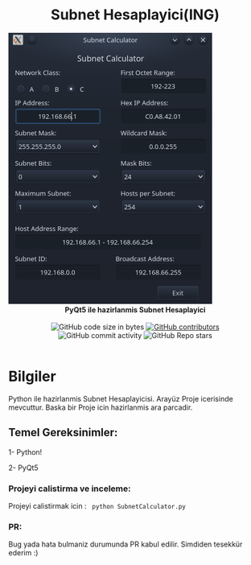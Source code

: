 <h1 align="center">Subnet Hesaplayici(ING)</h1>
<img alt="Görünüm" src="img/Screenshot_20211017_170949.png">
<div align="center">
  <strong>PyQt5 ile hazirlanmis Subnet Hesaplayici</strong>
</div>

<br />

<div align="center">
  <img alt="GitHub code size in bytes" src="https://img.shields.io/github/languages/code-size/Saizzou/SubnetCalculator">
  <a href="https://github.com/Saizzou/SubnetCalculator/graphs/contributors"><img alt="GitHub contributors" src="https://img.shields.io/github/contributors/Saizzou/SubnetCalculator"></a>
  <img alt="GitHub commit activity" src="https://img.shields.io/github/commit-activity/m/Saizzou/SubnetCalculator">
  <img alt="GitHub Repo stars" src="https://img.shields.io/github/stars/Saizzou/SubnetCalculator">
</div>

<br />

# Bilgiler
Python ile hazirlanmis Subnet Hesaplayicisi. Arayüz Proje icerisinde mevcuttur. Baska bir Proje icin hazirlanmis ara parcadir.

## Temel Gereksinimler:

1- Python!

2- PyQt5


### Projeyi calistirma ve inceleme:

Projeyi calistirmak icin :
``` python SubnetCalculator.py```


### PR:
Bug yada hata bulmaniz durumunda PR kabul edilir. Simdiden tesekkür ederim :)
